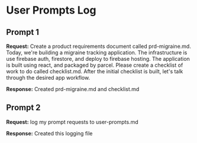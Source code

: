 # User Prompts Log

## Prompt 1
**Request:** Create a product requirements document called prd-migraine.md. Today, we're building a migraine tracking application. The infrastructure is use firebase auth, firestore, and deploy to firebase hosting. The application is built using react, and packaged by parcel. Please create a checklist of work to do called checklist.md. After the initial checklist is built, let's talk through the desired app workflow.

**Response:** Created prd-migraine.md and checklist.md

## Prompt 2
**Request:** log my prompt requests to user-prompts.md

**Response:** Created this logging file